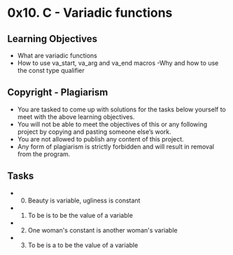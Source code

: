 # 0x10. C - Variadic functions

## Learning Objectives

- What are variadic functions
- How to use va_start, va_arg and va_end macros
-Why and how to use the const type qualifier

## Copyright - Plagiarism

- You are tasked to come up with solutions for the tasks below yourself to meet with the above learning objectives.
- You will not be able to meet the objectives of this or any following project by copying and pasting someone else’s work.
- You are not allowed to publish any content of this project.
- Any form of plagiarism is strictly forbidden and will result in removal from the program.

## Tasks

- 0. Beauty is variable, ugliness is constant
- 1. To be is to be the value of a variable
- 2. One woman's constant is another woman's variable
- 3. To be is a to be the value of a variable

